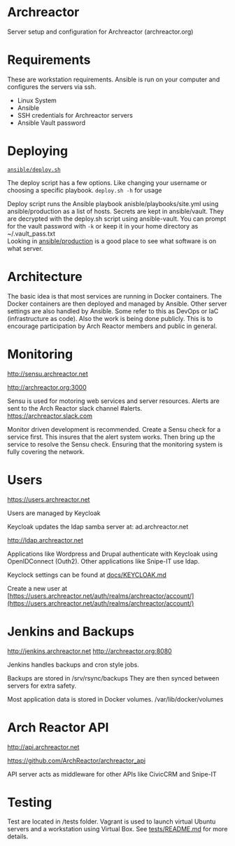 # Archreactor

Server setup and configuration for Archreactor (archreactor.org)

# Requirements

These are workstation requirements. Ansible is run on your computer and configures the servers via ssh.

- Linux System
- Ansible
- SSH credentials for Archreactor servers
- Ansible Vault password

# Deploying

[`ansible/deploy.sh`](ansible/deploy.sh)

The deploy script has a few options. Like changing your username or choosing a specific playbook. `deploy.sh -h` for usage

Deploy script runs the Ansible playbook anisble/playbooks/site.yml using ansible/production as a list of hosts.
Secrets are kept in ansible/vault. They are decrypted with the deploy.sh script using ansible-vault. You can prompt for the vault password with `-k` or keep it in your home directory as ~/.vault_pass.txt<br>
Looking in [ansible/production](ansible/production) is a good place to see what software is on what server.

# Architecture

The basic idea is that most services are running in Docker containers. The Docker containers are then deployed and managed by Ansible. Other server settings are also handled by Ansible. Some refer to this as DevOps or IaC (infrastructure as code). Also the work is being done publicly. This is to encourage participation by Arch Reactor members and public in general.

# Monitoring

http://sensu.archreactor.net

http://archreactor.org:3000

Sensu is used for motoring web services and server resources. Alerts are sent to the Arch Reactor slack channel #alerts. https://archreactor.slack.com

Monitor driven development is recommended. Create a Sensu check for a service first. This insures that the alert system works. Then bring up the service to resolve the Sensu check. Ensuring that the monitoring system is fully covering the network.

# Users

https://users.archreactor.net

Users are managed by Keycloak

Keycloak updates the ldap samba server at: ad.archreactor.net

http://ldap.archreactor.net

Applications like Wordpress and Drupal authenticate with Keycloak using OpenIDConnect (Outh2). Other applications like Snipe-IT use ldap.

Keyclock settings can be found at [docs/KEYCLOAK.md](docs/KEYCLOAK.md)

Create a new user at [https://users.archreactor.net/auth/realms/archreactor/account/](https://users.archreactor.net/auth/realms/archreactor/account/)

# Jenkins and Backups

http://jenkins.archreactor.net
http://archreactor.org:8080

Jenkins handles backups and cron style jobs.

Backups are stored in /srv/rsync/backups
They are then synced between servers for extra safety.

Most application data is stored in Docker volumes. /var/lib/docker/volumes

# Arch Reactor API

http://api.archreactor.net

https://github.com/ArchReactor/archreactor_api

API server acts as middleware for other APIs like CivicCRM and Snipe-IT

# Testing

Test are located in /tests folder. Vagrant is used to launch virtual Ubuntu servers and a workstation using Virtual Box. See [tests/README.md](tests/README.md) for more details.
